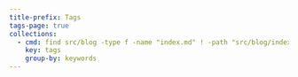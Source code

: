 ```yaml
---
title-prefix: Tags
tags-page: true
collections:
  - cmd: find src/blog -type f -name "index.md" ! -path "src/blog/index.md" ! -path "src/blog/tags/index.md"
    key: tags
    group-by: keywords
---
```

